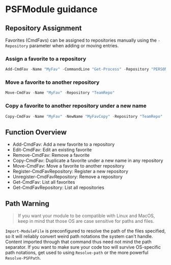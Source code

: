 ﻿# PSFModule guidance

## Repository Assignment

Favorites (CmdFavs) can be assigned to repositories manually using the `-Repository` parameter when adding or moving entries.

### Assign a favorite to a repository
```powershell
Add-CmdFav -Name "MyFav" -CommandLine "Get-Process" -Repository "PERSONALDEFAULT"
```

### Move a favorite to another repository
```powershell
Move-CmdFav -Name "MyFav" -Repository "TeamRepo"
```

### Copy a favorite to another repository under a new name
```powershell
Copy-CmdFav -Name "MyFav" -NewName "MyFavCopy" -Repository "TeamRepo"
```

## Function Overview

- Add-CmdFav: Add a new favorite to a repository
- Edit-CmdFav: Edit an existing favorite
- Remove-CmdFav: Remove a favorite
- Copy-CmdFav: Duplicate a favorite under a new name in any repository
- Move-CmdFav: Move a favorite to another repository
- Register-CmdFavRepository: Register a new repository
- Unregister-CmdFavRepository: Remove a repository
- Get-CmdFav: List all favorites
- Get-CmdFavRepository: List all repositories

## Path Warning

> If you want your module to be compatible with Linux and MacOS, keep in mind that those OS are case sensitive for paths and files.

`Import-ModuleFile` is preconfigured to resolve the path of the files specified, so it will reliably convert weird path notations the system can't handle.
Content imported through that command thus need not mind the path separator.
If you want to make sure your code too will survive OS-specific path notations, get used to using `Resolve-path` or the more powerful `Resolve-PSFPath`.